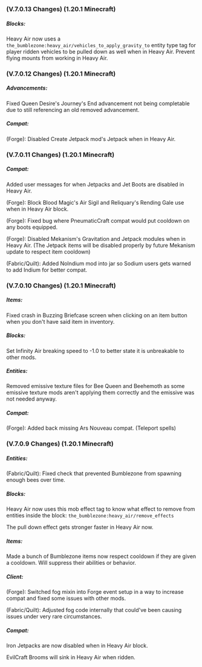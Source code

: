 ### **(V.7.0.13 Changes) (1.20.1 Minecraft)**

##### Blocks:
Heavy Air now uses a `the_bumblezone:heavy_air/vehicles_to_apply_gravity_to` entity type tag for player ridden vehicles 
 to be pulled down as well when in Heavy Air. Prevent flying mounts from working in Heavy Air.


### **(V.7.0.12 Changes) (1.20.1 Minecraft)**

##### Advancements:
Fixed Queen Desire's Journey's End advancement not being completable due to still referencing an old removed advancement.

##### Compat:
(Forge): Disabled Create Jetpack mod's Jetpack when in Heavy Air.


### **(V.7.0.11 Changes) (1.20.1 Minecraft)**

##### Compat:
Added user messages for when Jetpacks and Jet Boots are disabled in Heavy Air.

(Forge): Block Blood Magic's Air Sigil and Reliquary's Rending Gale use when in Heavy Air block.

(Forge): Fixed bug where PneumaticCraft compat would put cooldown on any boots equipped.

(Forge): Disabled Mekanism's Gravitation and Jetpack modules when in Heavy Air.
 (The Jetpack items will be disabled properly by future Mekanism update to respect item cooldown)

(Fabric/Quilt): Added NoIndium mod into jar so Sodium users gets warned to add Indium for better compat.


### **(V.7.0.10 Changes) (1.20.1 Minecraft)**

##### Items:
Fixed crash in Buzzing Briefcase screen when clicking on an item button when you don't have said item in inventory.

##### Blocks:
Set Infinity Air breaking speed to -1.0 to better state it is unbreakable to other mods.

##### Entities:
Removed emissive texture files for Bee Queen and Beehemoth as some emissive texture mods aren't applying them correctly and the emissive was not needed anyway.

##### Compat:
(Forge): Added back missing Ars Nouveau compat. (Teleport spells)


### **(V.7.0.9 Changes) (1.20.1 Minecraft)**

##### Entities:
(Fabric/Quilt): Fixed check that prevented Bumblezone from spawning enough bees over time.

##### Blocks:
Heavy Air now uses this mob effect tag to know what effect to remove from entities inside the block: 
 `the_bumblezone:heavy_air/remove_effects`

The pull down effect gets stronger faster in Heavy Air now.

##### Items:
Made a bunch of Bumblezone items now respect cooldown if they are given a cooldown. 
 Will suppress their abilities or behavior.

##### Client:
(Forge): Switched fog mixin into Forge event setup in a way to increase compat and fixed some issues with other mods.

(Fabric/Quilt): Adjusted fog code internally that could've been causing issues under very rare circumstances.

##### Compat:
Iron Jetpacks are now disabled when in Heavy Air block.

EvilCraft Brooms will sink in Heavy Air when ridden.
